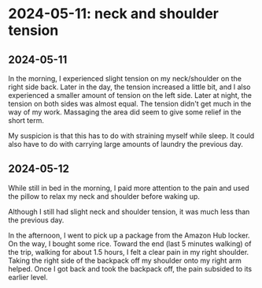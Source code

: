 # 2024-05-11: neck and shoulder tension

## 2024-05-11

In the morning, I experienced slight tension on my neck/shoulder on
the right side back. Later in the day, the tension increased a little
bit, and I also experienced a smaller amount of tension on the left
side. Later at night, the tension on both sides was almost equal. The
tension didn't get much in the way of my work. Massaging the area did
seem to give some relief in the short term.

My suspicion is that this has to do with straining myself while
sleep. It could also have to do with carrying large amounts of laundry
the previous day.

## 2024-05-12

While still in bed in the morning, I paid more attention to the pain
and used the pillow to relax my neck and shoulder before waking up.

Although I still had slight neck and shoulder tension, it was much
less than the previous day.

In the afternoon, I went to pick up a package from the Amazon Hub
locker. On the way, I bought some rice. Toward the end (last 5 minutes
walking) of the trip, walking for about 1.5 hours, I felt a clear pain
in my right shoulder. Taking the right side of the backpack off my
shoulder onto my right arm helped. Once I got back and took the
backpack off, the pain subsided to its earlier level.
